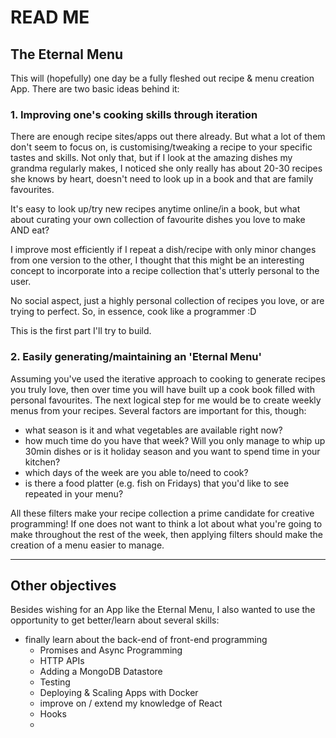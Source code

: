 # READ ME

## The Eternal Menu

This will (hopefully) one day be a fully fleshed out recipe & menu creation App. There are two basic ideas behind it:

### 1. Improving one's cooking skills through iteration

There are enough recipe sites/apps out there already. But what a lot of them don't seem to focus on, is customising/tweaking a recipe to your specific tastes and skills. Not only that, but if I look at the amazing dishes my grandma regularly makes, I noticed she only really has about 20-30 recipes she knows by heart, doesn't need to look up in a book and that are family favourites. 

It's easy to look up/try new recipes anytime online/in a book, but what about curating your own collection of favourite dishes you love to make AND eat? 

I improve most efficiently if I repeat a dish/recipe with only minor changes from one version to the other, I thought that this might be an interesting concept to incorporate into a recipe collection that's utterly personal to the user. 

No social aspect, just a highly personal collection of recipes you love, or are trying to perfect. So, in essence, cook like a programmer :D 

This is the first part I'll try to build.

### 2. Easily generating/maintaining an 'Eternal Menu'

Assuming you've used the iterative approach to cooking to generate recipes you truly love, then over time you will have built up a cook book filled with personal favourites. The next logical step for me would be to create weekly menus from your recipes. Several factors are important for this, though: 

- what season is it and what vegetables are available right now?
- how much time do you have that week? Will you only manage to whip up 30min dishes or is it holiday season and you want to spend time in your kitchen?
- which days of the week are you able to/need to cook? 
- is there a food platter (e.g. fish on Fridays) that you'd like to see repeated in your menu?

All these filters make your recipe collection a prime candidate for creative programming! If one does not want to think a lot about what you're going to make throughout the rest of the week, then applying filters should make the creation of a menu easier to manage. 



----------

## Other objectives

Besides wishing for an App like the Eternal Menu, I also wanted to use the opportunity to get better/learn about several skills:

- finally learn about the back-end of front-end programming 
  - Promises and Async Programming
  - HTTP APIs
  - Adding a MongoDB Datastore
  - Testing
  - Deploying & Scaling Apps with Docker
  - improve on / extend my knowledge of React
  - Hooks
  - 


